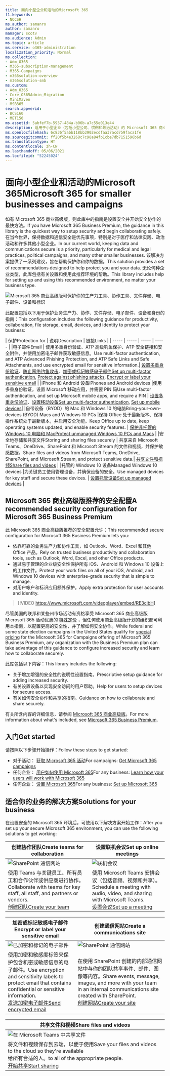 ```yaml
---
title: 面向小型企业和活动的Microsoft 365
f1.keywords:
- NOCSH
ms.author: samanro
author: samanro
manager: scotv
ms.audience: Admin
ms.topic: article
ms.service: o365-administration
localization_priority: Normal
ms.collection:
- Adm_O365
- M365-subscription-management
- M365-Campaigns
- m365solution-overview
- m365solution-smb
ms.custom:
- Adm_O365
- Core_O365Admin_Migration
- MiniMaven
- MSB365
search.appverid:
- BCS160
- MET150
ms.assetid: 5abfef7b-5957-484a-b06b-a7c55e013e44
description: 适用于小型企业（包括小型公司、惯例和政治活动）的 Microsoft 365 商业高级版安全和协作建议。
ms.openlocfilehash: 6c836f5abb118bb3902ecdfaa37acd759faca1fe
ms.sourcegitcommit: ff20f5b4e3268c7c98a84fb1cbe7db7151596b6d
ms.translationtype: HT
ms.contentlocale: zh-CN
ms.lasthandoff: 05/06/2021
ms.locfileid: "52245024"
---
```

<a name="microsoft-365-for-smaller-businesses-and-campaigns"></a><span data-ttu-id="6b065-103">面向小型企业和活动的Microsoft 365</span><span class="sxs-lookup"><span data-stu-id="6b065-103">Microsoft 365 for smaller businesses and campaigns</span></span>
===========================

<span data-ttu-id="6b065-104">如有 Microsoft 365 商业高级版，则此库中的指南是设置安全并开始安全协作的最快方法。</span><span class="sxs-lookup"><span data-stu-id="6b065-104">If you have Microsoft 365 Business Premium, the guidance in this library is the quickest way to setup security and begin collaborating safely.</span></span> <span data-ttu-id="6b065-105">在当今世界，保持数据和通信安全是优先事项，特别是对于医疗和法律实践、政治活动和许多其他小型企业。</span><span class="sxs-lookup"><span data-stu-id="6b065-105">In our current world, keeping data and communications secure is a priority, particularly for medical and legal practices, political campaigns, and many other smaller businesses.</span></span> <span data-ttu-id="6b065-106">该解决方案提供了一系列建议，旨在帮助保护你和你的数据。</span><span class="sxs-lookup"><span data-stu-id="6b065-106">This solution provides a set of recommendations designed to help protect you and your data.</span></span> <span data-ttu-id="6b065-107">无论何种企业类型，此库包括有关设置和使用此推荐环境的帮助。</span><span class="sxs-lookup"><span data-stu-id="6b065-107">This library includes help for setting up and using this recommended environment, no matter your business type.</span></span>


![Microsoft 365 商业高级版可保护你的生产力工具、协作工具、文件存储、电子邮件、设备和标识](../media/M365-WhatIsIt-SecurityFocus.png)

<span data-ttu-id="6b065-109">此配置包括以下用于保护业务生产力、协作、文件存储、电子邮件、设备和身份的指南：</span><span class="sxs-lookup"><span data-stu-id="6b065-109">This configuration includes the following guidance for productivity, collaboration, file storage, email, devices, and identity to protect your business:</span></span>

| <span data-ttu-id="6b065-110">保护</span><span class="sxs-lookup"><span data-stu-id="6b065-110">Protection for</span></span> | <span data-ttu-id="6b065-111">说明</span><span class="sxs-lookup"><span data-stu-id="6b065-111">Description</span></span> | <span data-ttu-id="6b065-112">链接</span><span class="sxs-lookup"><span data-stu-id="6b065-112">Links</span></span> |
| ----- | ----- | ----- | ----- |
|<span data-ttu-id="6b065-113">电子邮件</span><span class="sxs-lookup"><span data-stu-id="6b065-113">Email</span></span> | <span data-ttu-id="6b065-114">使用多重身份验证、ATP 高级钓鱼保护、ATP 安全链接和安全附件，并使用加密电子邮件获取敏感信息。</span><span class="sxs-lookup"><span data-stu-id="6b065-114">Use multi-factor authentication, and ATP Advanced Phishing Protection, and ATP Safe Links and Safe Attachments, and use encrypted email for sensitive information.</span></span>| <span data-ttu-id="6b065-115">[设置多重身份验证](m365-campaigns-multifactor-authenication.md)、[防止网络钓鱼攻击](m365-campaigns-phishing-and-attacks.md)、[加密或标记敏感电子邮件](send-encrypted-email.md)</span><span class="sxs-lookup"><span data-stu-id="6b065-115">[Set up multi-factor authentication](m365-campaigns-multifactor-authenication.md), [Protect against phishing attacks](m365-campaigns-phishing-and-attacks.md), [Encrypt or label your sensitive email](send-encrypted-email.md)</span></span> |
|<span data-ttu-id="6b065-116">iPhone 和 Android 设备</span><span class="sxs-lookup"><span data-stu-id="6b065-116">iPhones and Android devices</span></span> |<span data-ttu-id="6b065-117">使用多重身份验证，设置 Microsoft 移动应用，并需要 PIN 码</span><span class="sxs-lookup"><span data-stu-id="6b065-117">Use multi-factor authentication, and set up Microsoft mobile apps, and require a PIN</span></span> | <span data-ttu-id="6b065-118">[设置多重身份验证](m365-campaigns-multifactor-authenication.md)、[设置移动设备](../business/set-up-mobile-devices.md?toc=/microsoft-365/campaigns/toc.json)</span><span class="sxs-lookup"><span data-stu-id="6b065-118">[Set up multi-factor authentication](m365-campaigns-multifactor-authenication.md), [Set up mobile devices](../business/set-up-mobile-devices.md?toc=/microsoft-365/campaigns/toc.json)</span></span>|
|<span data-ttu-id="6b065-119">自带设备（BYOD）的 Mac 和 Windows 10 的电脑</span><span class="sxs-lookup"><span data-stu-id="6b065-119">Bring-your-own-devices (BYOD) Macs and Windows 10 PCs</span></span> |<span data-ttu-id="6b065-120">保持 Office 处于最新版本、保持操作系统处于最新版本，并启用安全功能。</span><span class="sxs-lookup"><span data-stu-id="6b065-120">Keep Office up to date, keep operating systems updated, and enable security features.</span></span> | [<span data-ttu-id="6b065-121">保护非托管的 Windows 10 电脑和 Mac</span><span class="sxs-lookup"><span data-stu-id="6b065-121">Protect unmanaged Windows 10 PCs and Macs</span></span>](m365-campaigns-protect-pcs-macs.md) |
|<span data-ttu-id="6b065-122">安全地存储和共享文件</span><span class="sxs-lookup"><span data-stu-id="6b065-122">Storing and sharing files securely</span></span> | <span data-ttu-id="6b065-123">共享来自 Microsoft Teams、OneDrive、SharePoint 和 Microsoft Stream 的文件和视频，并保护敏感数据。</span><span class="sxs-lookup"><span data-stu-id="6b065-123">Share files and videos from Microsoft Teams, OneDrive, SharePoint, and Microsoft Stream, and protect sensitive data.</span></span>| [<span data-ttu-id="6b065-124">共享文件和视频</span><span class="sxs-lookup"><span data-stu-id="6b065-124">Share files and videos</span></span>](share-files-and-videos.md) |
|<span data-ttu-id="6b065-125">托管的 Windows 10 设备</span><span class="sxs-lookup"><span data-stu-id="6b065-125">Managed Windows 10 devices</span></span> |<span data-ttu-id="6b065-126">为关键员工使用管理设备，并确保设备的安全。</span><span class="sxs-lookup"><span data-stu-id="6b065-126">Use managed devices for key staff and secure these devices.</span></span> | [<span data-ttu-id="6b065-127">设置托管设备</span><span class="sxs-lookup"><span data-stu-id="6b065-127">Set up managed devices</span></span>](../business/set-up-windows-devices.md?toc=/microsoft-365/campaigns/toc.json) |

<a name="a-recommended-security-configuration-for-microsoft-365-business-premium"></a><span data-ttu-id="6b065-128">Microsoft 365 商业高级版推荐的安全配置</span><span class="sxs-lookup"><span data-stu-id="6b065-128">A recommended security configuration for Microsoft 365 Business Premium</span></span>
------------------------------------

<span data-ttu-id="6b065-129">此 Microsoft 365 商业高级版推荐的安全配置允许：</span><span class="sxs-lookup"><span data-stu-id="6b065-129">This recommended secure configuration for Microsoft 365 Business Premium lets you:</span></span>

- <span data-ttu-id="6b065-130">依靠可靠的业务生产力和协作工具，如 Outlook、Word、Excel 和其他 Office 产品。</span><span class="sxs-lookup"><span data-stu-id="6b065-130">Rely on trusted business productivity and collaboration tools, such as Outlook, Word, Excel, and other Office products.</span></span>
- <span data-ttu-id="6b065-131">通过易于管理的企业级安全性保护所有 iOS、Android 和 Windows 10 设备上的工作文件。</span><span class="sxs-lookup"><span data-stu-id="6b065-131">Protect your work files on all of your iOS, Android, and Windows 10 devices with enterprise-grade security that is simple to manage.</span></span>
- <span data-ttu-id="6b065-132">对用户帐户和标识应用额外保护。</span><span class="sxs-lookup"><span data-stu-id="6b065-132">Apply extra protection for user accounts and identity.</span></span>

> [!VIDEO https://www.microsoft.com/videoplayer/embed/RE3clbH]

<span data-ttu-id="6b065-133">尽管美国的联邦和某些州市场活动有资格享受 Microsoft 365 商业高级版 Microsoft 365 活动优惠的 [特殊定价](get-microsoft-365-campaigns.md) ，但任何使用商业高级版计划的组织都可利用本指南，以配置更高的安全性，并了解如何安全协作。</span><span class="sxs-lookup"><span data-stu-id="6b065-133">While federal and some state election campaigns in the United States qualify for [special pricing](get-microsoft-365-campaigns.md) for the Microsoft 365 for Campaigns offering of Microsoft 365 Business Premium, any organization with the Business Premium plan can take advantage of this guidance to configure increased security and learn how to collaborate securely.</span></span>

<span data-ttu-id="6b065-134">此库包括以下内容：</span><span class="sxs-lookup"><span data-stu-id="6b065-134">This library includes the following:</span></span>

- <span data-ttu-id="6b065-135">关于增加增强的安全性的说明性设置指南。</span><span class="sxs-lookup"><span data-stu-id="6b065-135">Prescriptive setup guidance for adding increased security.</span></span>
- <span data-ttu-id="6b065-136">有关设置设备以实现安全访问的用户帮助。</span><span class="sxs-lookup"><span data-stu-id="6b065-136">Help for users to setup devices for secure access.</span></span>
- <span data-ttu-id="6b065-137">有关如何安全协作和共享的指南。</span><span class="sxs-lookup"><span data-stu-id="6b065-137">Guidance on how to collaborate and share securely.</span></span>

<span data-ttu-id="6b065-138">有关所含内容的详细信息，请参阅 [Microsoft 365 商业高级版](https://www.microsoft.com/microsoft-365/business)。</span><span class="sxs-lookup"><span data-stu-id="6b065-138">For more information about what's included, see [Microsoft 365 Business Premium](https://www.microsoft.com/microsoft-365/business).</span></span>

<a name="get-started"></a><span data-ttu-id="6b065-139">入门</span><span class="sxs-lookup"><span data-stu-id="6b065-139">Get started</span></span>
--------------------------

<span data-ttu-id="6b065-140">请按照以下步骤开始操作：</span><span class="sxs-lookup"><span data-stu-id="6b065-140">Follow these steps to get started:</span></span>

- <span data-ttu-id="6b065-141">对于活动： [获取 Microsoft 365 活动](get-microsoft-365-campaigns.md)</span><span class="sxs-lookup"><span data-stu-id="6b065-141">For campaigns: [Get Microsoft 365 campaigns](get-microsoft-365-campaigns.md)</span></span>
- <span data-ttu-id="6b065-142">任何企业： [用户如何使用 Microsoft 365](m365-campaigns-users.md)</span><span class="sxs-lookup"><span data-stu-id="6b065-142">For any business: [Learn how your users will work with Microsoft 365](m365-campaigns-users.md)</span></span>
- <span data-ttu-id="6b065-143">任何企业： [设置 Microsoft 365](microsoft-365-campaigns-setup-overview.md)</span><span class="sxs-lookup"><span data-stu-id="6b065-143">For any business: [Set up Microsoft 365](microsoft-365-campaigns-setup-overview.md)</span></span>

<a name="solutions-for-your-business"></a><span data-ttu-id="6b065-144">适合你的业务的解决方案</span><span class="sxs-lookup"><span data-stu-id="6b065-144">Solutions for your business</span></span>
--------------------------

<span data-ttu-id="6b065-145">在设置安全的 Microsoft 365 环境后，可使用以下解决方案开始工作：</span><span class="sxs-lookup"><span data-stu-id="6b065-145">After you set up your secure Microsoft 365 environment, you can use the following solutions to get working:</span></span>

| <span data-ttu-id="6b065-146">创建协作团队</span><span class="sxs-lookup"><span data-stu-id="6b065-146">Create teams for collaboration</span></span> | <span data-ttu-id="6b065-147">设置联机会议</span><span class="sxs-lookup"><span data-stu-id="6b065-147">Set up online meetings</span></span> |
| ------------- | ------------- |
| ![SharePoint 通信网站](../media/sm-m365-democracy-teams-collab.png) | ![联机会议](../media/m365-democracy-teams-meetings.png) |
| <span data-ttu-id="6b065-150">使用 Teams 与关键员工、所有员工和合作伙伴或供应商进行协作。</span><span class="sxs-lookup"><span data-stu-id="6b065-150">Collaborate with teams for key staff, all staff, and partners or vendors.</span></span><br>[<span data-ttu-id="6b065-151">创建团队</span><span class="sxs-lookup"><span data-stu-id="6b065-151">Create your team</span></span>](create-teams-for-collaboration.md) | <span data-ttu-id="6b065-152">使用 Microsoft Teams 安排会议（包括音频、视频和共享）。</span><span class="sxs-lookup"><span data-stu-id="6b065-152">Schedule a meeting with audio, video, and sharing with Microsoft Teams.</span></span><br>[<span data-ttu-id="6b065-153">设置会议</span><span class="sxs-lookup"><span data-stu-id="6b065-153">Set up a meeting</span></span>](set-up-meetings.md) |

| <span data-ttu-id="6b065-154">加密或标记敏感电子邮件</span><span class="sxs-lookup"><span data-stu-id="6b065-154">Encrypt or label your sensitive email</span></span> | <span data-ttu-id="6b065-155">创建通信网站</span><span class="sxs-lookup"><span data-stu-id="6b065-155">Create a communications site</span></span> |
| ------------- | ------------- |
| ![已加密和标记的电子邮件](../media/sm-m365-campaign-email-encrypt.png) | ![SharePoint 通信网站](../media/sm-m365-democracy-comms-site.png) |
| <span data-ttu-id="6b065-158">使用加密和敏感度标签来保护包含机密或敏感信息的电子邮件。</span><span class="sxs-lookup"><span data-stu-id="6b065-158">Use encryption and sensitivity labels to protect email that contains confidential or sensitive information.</span></span><br>[<span data-ttu-id="6b065-159">发送加密电子邮件</span><span class="sxs-lookup"><span data-stu-id="6b065-159">Send encrypted email</span></span>](send-encrypted-email.md) | <span data-ttu-id="6b065-160">在使用 SharePoint 创建的内部通信网站中与你的团队共享事件、邮件、图像等内容。</span><span class="sxs-lookup"><span data-stu-id="6b065-160">Share events, message, images, and more with your team in an internal communications site created with SharePoint.</span></span><br>[<span data-ttu-id="6b065-161">创建网站</span><span class="sxs-lookup"><span data-stu-id="6b065-161">Create your site</span></span>](create-communications-site.md) |

| <span data-ttu-id="6b065-162">共享文件和视频</span><span class="sxs-lookup"><span data-stu-id="6b065-162">Share files and videos</span></span> |
| ------------- |
| ![在 Microsoft Teams 中共享文件](../media/m365-democracy-teams-sharefiles.png) |
| <span data-ttu-id="6b065-164">将文件和视频保存到云端，以便于使用</span><span class="sxs-lookup"><span data-stu-id="6b065-164">Save your files and videos to the cloud so they're available</span></span> <br><span data-ttu-id="6b065-165">给所有合适的人。</span><span class="sxs-lookup"><span data-stu-id="6b065-165">to all of the appropriate people.</span></span><br>[<span data-ttu-id="6b065-166">开始共享</span><span class="sxs-lookup"><span data-stu-id="6b065-166">Start sharing</span></span>](share-files-and-videos.md) |
